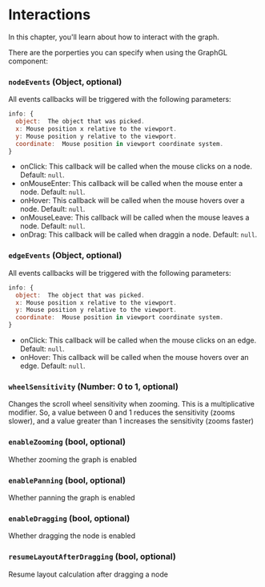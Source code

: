 # Interactions

In this chapter, you'll learn about how to interact with the graph.

There are the porperties you can specify when using the GraphGL component:

### `nodeEvents` (Object, optional)
All events callbacks will be triggered with the following parameters:
```js
info: {
  object:  The object that was picked.
  x: Mouse position x relative to the viewport.
  y: Mouse position y relative to the viewport.
  coordinate:  Mouse position in viewport coordinate system.
}
```

 - onClick: This callback will be called when the mouse clicks on a node. Default: `null`.
 - onMouseEnter: This callback will be called when the mouse enter a node. Default: `null`.
 - onHover: This callback will be called when the mouse hovers over a node. Default: `null`.
 - onMouseLeave: This callback will be called when the mouse leaves a node. Default: `null`.
 - onDrag: This callback will be called when draggin a node. Default: `null`.


### `edgeEvents` (Object, optional)
All events callbacks will be triggered with the following parameters:
```js
info: {
  object:  The object that was picked.
  x: Mouse position x relative to the viewport.
  y: Mouse position y relative to the viewport.
  coordinate:  Mouse position in viewport coordinate system.
}
```

 - onClick: This callback will be called when the mouse clicks on an edge. Default: `null`.
 - onHover: This callback will be called when the mouse hovers over an edge. Default: `null`.


### `wheelSensitivity` (Number: 0 to 1, optional)
Changes the scroll wheel sensitivity when zooming. This is a multiplicative modifier.
So, a value between 0 and 1 reduces the sensitivity (zooms slower),
and a value greater than 1 increases the sensitivity (zooms faster)

### `enableZooming` (bool, optional)
Whether zooming the graph is enabled

### `enablePanning` (bool, optional)
Whether panning the graph is enabled

### `enableDragging` (bool, optional)
Whether dragging the node is enabled

### `resumeLayoutAfterDragging` (bool, optional)
Resume layout calculation after dragging a node
